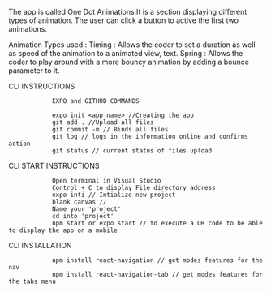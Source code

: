 The app is called One Dot Animations.It is a section displaying different types of animation. The user can click a button to active the first two animations.

Animation Types used :
                            Timing  : Allows the coder to set a duration as well as speed of the animation to a animated view, text.
                            Spring  : Allows the coder to play around with a more bouncy animation by adding a bounce parameter to it.
                            

CLI INSTRUCTIONS

                EXPO and GITHUB COMMANDS

                expo init <app name> //Creating the app
                git add . //Upload all files 
                git commit -m // Binds all files 
                git log // logs in the information online and confirms action
                git status // current status of files upload 

CLI START INSTRUCTIONS

                Open terminal in Visual Studio
                Control + C to display File directory address
                expo inti // Intialize new project
                blank canvas //
                Name your 'project'
                cd into 'project'
                npm start or expo start // to execute a QR code to be able to display the app on a mobile

CLI INSTALLATION 

                npm install react-navigation // get modes features for the nav 
                npm install react-navigation-tab // get modes features for the tabs menu